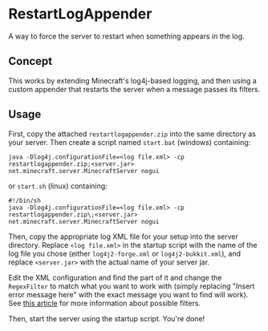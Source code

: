 # RestartLogAppender

A way to force the server to restart when something appears in the log.

## Concept

This works by extending Minecraft's log4j-based logging, and then using a custom appender that restarts the server when a message passes its filters.

## Usage

First, copy the attached `restartlogappender.zip` into the same directory as your server.  Then create a script named `start.bat` (windows) containing:

```
java -Dlog4j.configurationFile=<log file.xml> -cp restartlogappender.zip;<server.jar> net.minecraft.server.MinecraftServer nogui
```

or `start.sh` (linux) containing:

```
#!/bin/sh
java -Dlog4j.configurationFile=<log file.xml> -cp restartlogappender.zip\;<server.jar> net.minecraft.server.MinecraftServer nogui
```

Then, copy the appropriate log XML file for your setup into the server directory.  Replace `<log file.xml>` in the startup script with the name of the log file you chose (either `log4j2-forge.xml` or `log4j2-bukkit.xml`), and replace `<server.jar>` with the actual name of your server jar.

Edit the XML configuration and find the part of it and change the `RegexFilter` to match what you want to work with (simply replacing "Insert error message here" with the exact message you want to find will work).  See [this article](https://logging.apache.org/log4j/2.x/manual/filters.html) for more information about possible filters.

Then, start the server using the startup script.  You're done!